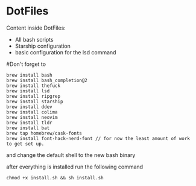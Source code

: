 DotFiles
=======

Content inside DotFiles:

* All bash scripts
* Starship configuration
* basic configuration for the lsd command

#Don't forget to
```
brew install bash
brew install bash_completion@2
brew install thefuck
brew install lsd
brew install ripgrep
brew install starship
brew install ddev
brew install colima
brew install neovim
brew install tldr
brew install bat
brew tap homebrew/cask-fonts
brew install font-hack-nerd-font // for now the least amount of work to get set up. 
```
and change the default shell to the new bash binary

after everything is installed run the following command

``` chmod +x install.sh && sh install.sh ```
